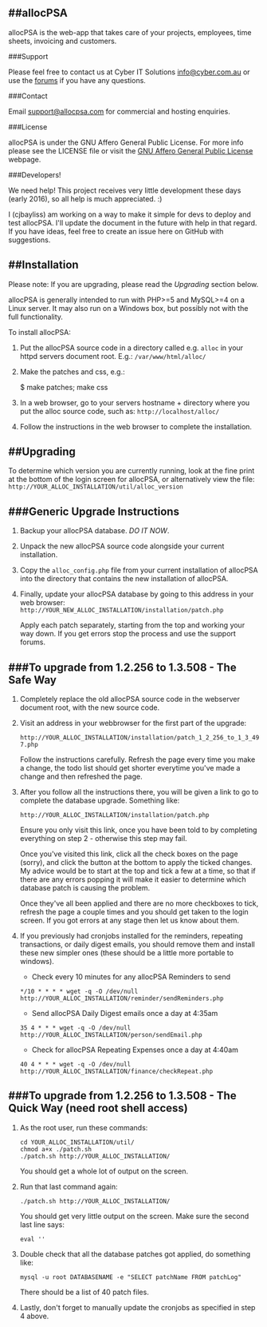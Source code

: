 ##allocPSA
----------

allocPSA is the web-app that takes care of your projects, employees, time
sheets, invoicing and customers.

###Support

Please feel free to contact us at Cyber IT Solutions <info@cyber.com.au> or use
the [forums](http://sourceforge.net/p/allocpsa/discussion/) if you have any
questions.

###Contact

Email <support@allocpsa.com> for commercial and hosting enquiries.

###License

allocPSA is under the GNU Affero General Public License. For more info please
see the LICENSE file or visit the [GNU Affero General Public
License](http://www.gnu.org/licenses/agpl-3.0.en.html) webpage.  

###Developers!

We need help! This project receives very little development these days (early
2016), so all help is much appreciated. :)

I (cjbayliss) am working on a way to make it simple for devs to deploy and
test allocPSA. I'll update the document in the future with help in that regard.
If you have ideas, feel free to create an issue here on GitHub with suggestions.

##Installation
--------------

Please note: If you are upgrading, please read the _Upgrading_ section below.

allocPSA is generally intended to run with PHP>=5 and MySQL>=4 on a Linux
server. It may also run on a Windows box, but possibly not with the full
functionality.

To install allocPSA:

1) Put the allocPSA source code in a directory called e.g. `alloc` in your
   httpd servers document root. E.g.: `/var/www/html/alloc/`

2) Make the patches and css, e.g.:

    $ make patches; make css

3) In a web browser, go to your servers hostname + directory where you put the
   alloc source code, such as: `http://localhost/alloc/`

4) Follow the instructions in the web browser to complete the installation.


##Upgrading
-----------

To determine which version you are currently running, look at the fine print at
the bottom of the login screen for allocPSA, or alternatively view the file:
`http://YOUR_ALLOC_INSTALLATION/util/alloc_version`

###Generic Upgrade Instructions
-------------------------------

1.  Backup your allocPSA database. _DO IT NOW_.

2.  Unpack the new allocPSA source code alongside your current installation.

3.  Copy the `alloc_config.php` file from your current installation of
    allocPSA into the directory that contains the new installation of allocPSA.

4.  Finally, update your allocPSA database by going to this address in your web
    browser: `http://YOUR_NEW_ALLOC_INSTALLATION/installation/patch.php`

    Apply each patch separately, starting from the top and working your way
    down. If you get errors stop the process and use the support forums.

###To upgrade from 1.2.256 to 1.3.508 - The Safe Way
----------------------------------------------------

1.  Completely replace the old allocPSA source code in the webserver
    document root, with the new source code.

2.  Visit an address in your webbrowser for the first part of the upgrade:

    `http://YOUR_ALLOC_INSTALLATION/installation/patch_1_2_256_to_1_3_497.php`

    Follow the instructions carefully. Refresh the page every time you make a
    change, the todo list should get shorter everytime you've made a change and
    then refreshed the page.

3.  After you follow all the instructions there, you will be given a link to go
    to complete the database upgrade. Something like:

    `http://YOUR_ALLOC_INSTALLATION/installation/patch.php`

    Ensure you only visit this link, once you have been told to by completing
    everything on step 2 - otherwise this step may fail.

    Once you've visited this link, click all the check boxes on the page
    (sorry), and click the button at the bottom to apply the ticked changes.
    My advice would be to start at the top and tick a few at a time, so that if
    there are any errors popping it will make it easier to determine which
    database patch is causing the problem.  

    Once they've all been applied and there are no more checkboxes to tick,
    refresh the page a couple times and you should get taken to the login
    screen. If you got errors at any stage then let us know about them.


4.  If you previously had cronjobs installed for the reminders, repeating
    transactions, or daily digest emails, you should remove them and install
    these new simpler ones (these should be a little more portable to windows).

    * Check every 10 minutes for any allocPSA Reminders to send

    ```
    */10 * * * * wget -q -O /dev/null http://YOUR_ALLOC_INSTALLATION/reminder/sendReminders.php
    ```

    * Send allocPSA Daily Digest emails once a day at 4:35am

    ```
    35 4 * * * wget -q -O /dev/null http://YOUR_ALLOC_INSTALLATION/person/sendEmail.php
    ```

    * Check for allocPSA Repeating Expenses once a day at 4:40am
    
    ```
    40 4 * * * wget -q -O /dev/null http://YOUR_ALLOC_INSTALLATION/finance/checkRepeat.php
    ```



###To upgrade from 1.2.256 to 1.3.508 - The Quick Way (need root shell access)
------------------------------------------------------------------------------

1.  As the root user, run these commands:

    ```
    cd YOUR_ALLOC_INSTALLATION/util/
    chmod a+x ./patch.sh
    ./patch.sh http://YOUR_ALLOC_INSTALLATION/
    ```

    You should get a whole lot of output on the screen. 

2.  Run that last command again:

    ```
    ./patch.sh http://YOUR_ALLOC_INSTALLATION/
    ```

    You should get very little output on the screen. Make sure the second last
    line says: 

    ```
    eval ''
    ```

3. Double check that all the database patches got applied, do something like:

    ```
    mysql -u root DATABASENAME -e "SELECT patchName FROM patchLog"
    ```

    There should be a list of 40 patch files.

4.  Lastly, don't forget to manually update the cronjobs as specified in step 4
    above.
